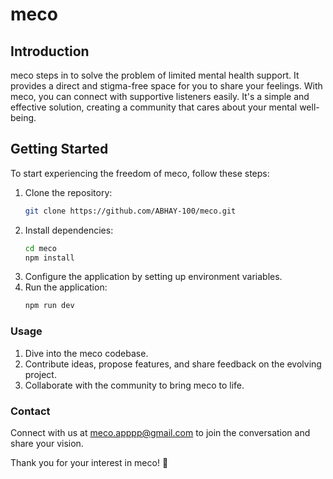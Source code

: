 # meco

## Introduction
meco steps in to solve the problem of limited mental health support. It provides a direct and stigma-free space for you to share your feelings. With meco, you can connect with supportive listeners easily. It's a simple and effective solution, creating a community that cares about your mental well-being.

## Getting Started
To start experiencing the freedom of meco, follow these steps:

1. Clone the repository:
    ```bash
    git clone https://github.com/ABHAY-100/meco.git
    ```
2. Install dependencies:
    ```bash
    cd meco
    npm install
    ```
3. Configure the application by setting up environment variables.
4. Run the application:
    ```bash
    npm run dev
    ```

### Usage
1. Dive into the meco codebase.
2. Contribute ideas, propose features, and share feedback on the evolving project.
3. Collaborate with the community to bring meco to life.

### Contact
Connect with us at [meco.apppp@gmail.com](mailto:meco.apppp@gmail.com) to join the conversation and share your vision.

Thank you for your interest in meco! 🤝
